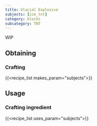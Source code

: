 ```yaml
---
title: Glacial Explosive
subjects: [ice_tnt]
category: blocks
subcategory: TNT
---
```


WIP

Obtaining
---------

### Crafting
{{<recipe_list makes_param="subjects">}}

Usage
-----

### Crafting ingredient
{{<recipe_list uses_param="subjects">}}